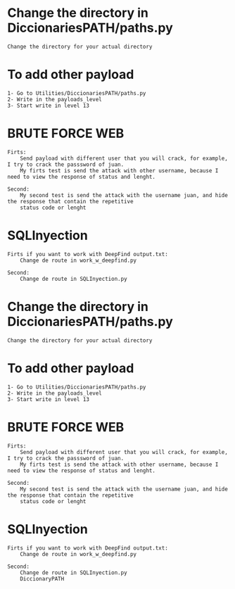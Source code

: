 # Change the directory in DiccionariesPATH/paths.py
    Change the directory for your actual directory

# To add other payload
    1- Go to Utilities/DiccionariesPATH/paths.py
    2- Write in the payloads_level
    3- Start write in level 13

# BRUTE FORCE WEB
    Firts:
        Send payload with different user that you will crack, for example, I try to crack the passsword of juan.
        My firts test is send the attack with other username, because I need to view the response of status and lenght.

    Second:
        My second test is send the attack with the username juan, and hide the response that contain the repetitive
        status code or lenght
    
# SQLInyection
    Firts if you want to work with DeepFind output.txt:
        Change de route in work_w_deepfind.py

    Second:
        Change de route in SQLInyection.py
# Change the directory in DiccionariesPATH/paths.py
    Change the directory for your actual directory

# To add other payload
    1- Go to Utilities/DiccionariesPATH/paths.py
    2- Write in the payloads_level
    3- Start write in level 13

# BRUTE FORCE WEB
    Firts:
        Send payload with different user that you will crack, for example, I try to crack the passsword of juan.
        My firts test is send the attack with other username, because I need to view the response of status and lenght.

    Second:
        My second test is send the attack with the username juan, and hide the response that contain the repetitive
        status code or lenght
    
# SQLInyection
    Firts if you want to work with DeepFind output.txt:
        Change de route in work_w_deepfind.py

    Second:
        Change de route in SQLInyection.py
        DiccionaryPATH